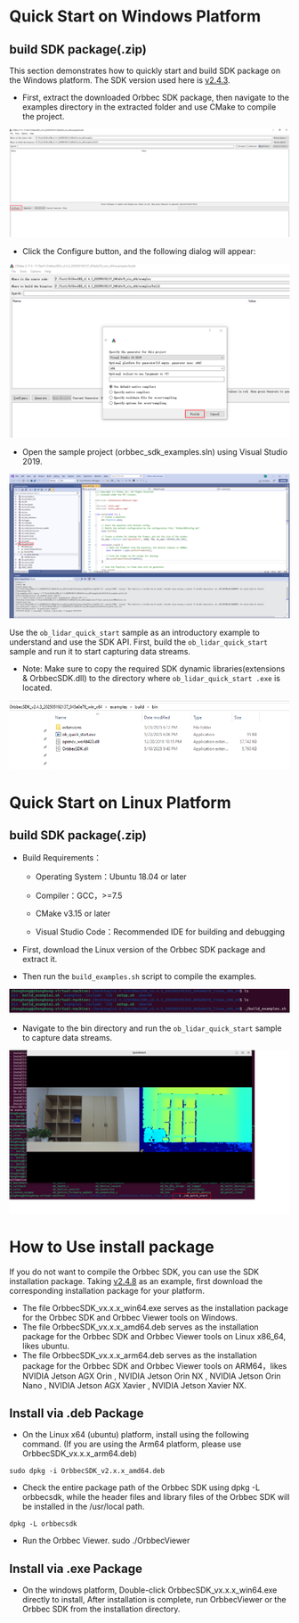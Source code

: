 
# Quick Start on Windows Platform
## build SDK package(.zip)
This section demonstrates how to quickly start and build SDK package on the Windows platform. The SDK version used here is [v2.4.3](https://github.com/orbbec/OrbbecSDK_v2/releases/tag/v2.4.3).

- First, extract the downloaded Orbbec SDK package, then navigate to the examples directory in the extracted folder and use CMake to compile the project.

![image.png](../Images/CMake_Compile_1.png)

- Click the Configure button, and the following dialog will appear:

![image.png](../Images/CMake_Compile_2.png)

- Open the sample project (orbbec_sdk_examples.sln) using Visual Studio 2019.

![image.png](../Images/CMake_Compile_4.png)

Use the `ob_lidar_quick_start` sample as an introductory example to understand and use the SDK API. First, build the `ob_lidar_quick_start` sample and run it to start capturing data streams.

- Note:
 Make sure to copy the required SDK dynamic libraries(extensions & OrbbecSDK.dll) to the directory where `ob_lidar_quick_start .exe` is located. 

![image.png](../Images/CMake_Compile_5.png)

# Quick Start on Linux Platform

## build SDK package(.zip)

*   Build Requirements：
    
    * Operating System：Ubuntu 18.04 or later
      
    * Compiler：GCC，>=7.5
      
    * CMake v3.15 or later
      
    * Visual Studio Code：Recommended IDE for building and debugging
      

- First, download the Linux version of the Orbbec SDK package and extract it.

- Then run the `build_examples.sh` script to compile the examples.
  

![image.png](../Images/Linux_Compile_2.png)

- Navigate to the bin directory and run the `ob_lidar_quick_start` sample to capture data streams.
  

![image.png](../Images/Linux_Quick_Start.png)


# How to Use install package
If you do not want to compile the Orbbec SDK, you can use the SDK installation package. Taking [v2.4.8](https://github.com/orbbec/OrbbecSDK_v2/releases/tag/v2.4.8) as an example, first download the corresponding installation package for your platform.


- The file OrbbecSDK_vx.x.x_win64.exe serves as the installation package for the Orbbec SDK and Orbbec Viewer tools on Windows.
- The file OrbbecSDK_vx.x.x_amd64.deb serves as the installation package for the Orbbec SDK and Orbbec Viewer tools on Linux x86_64, likes ubuntu.
- The file OrbbecSDK_vx.x.x_arm64.deb serves as the installation package for the Orbbec SDK and Orbbec Viewer tools on ARM64，likes NVIDIA Jetson AGX Orin , NVIDIA Jetson Orin NX , NVIDIA Jetson Orin Nano , NVIDIA Jetson AGX Xavier , NVIDIA Jetson Xavier NX.

## Install via .deb Package
- On the Linux x64 (ubuntu) platform, install using the following command. (If you are using the Arm64 platform, please use OrbbecSDK_vx.x.x_arm64.deb)
~~~
sudo dpkg -i OrbbecSDK_v2.x.x_amd64.deb
~~~
- Check the entire package path of the Orbbec SDK using dpkg -L orbbecsdk, while the header files and library files of the Orbbec SDK will be installed in the /usr/local path.
~~~
dpkg -L orbbecsdk
~~~
- Run the Orbbec Viewer.
sudo ./OrbbecViewer 

## Install via .exe Package
- On the windows platform, Double-click OrbbecSDK_vx.x.x_win64.exe directly to install, After installation is complete, run OrbbecViewer or the Orbbec SDK from the installation directory.
